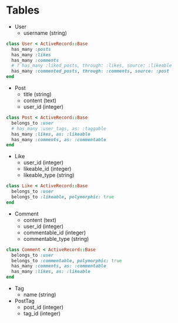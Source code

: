 # Tables
- User
  - username (string)
```rb
class User < ActiveRecord::Base
  has_many :posts
  has_many :likes
  has_many :comments
  # ? has_many :liked_posts, through: :likes, source: :likeable
  has_many :commented_posts, through: :comments, source: :post
end
```
- Post
  - title (string)
  - content (text)
  - user_id (integer)
```rb
class Post < ActiveRecord::Base
  belongs_to :user
  # has_many :user_tags, as: :taggable
  has_many :likes, as: :likeable
  has_many :comments, as: :commentable
end
```
- Like
  - user_id (integer)
  - likeable_id (integer)
  - likeable_type (string)
```rb
class Like < ActiveRecord::Base
  belongs_to :user
  belongs_to :likeable, polymorphic: true
end
```
- Comment
  - content (text)
  - user_id (integer)
  - commentable_id (integer)
  - commentable_type (string)
```rb
class Comment < ActiveRecord::Base
  belongs_to :user
  belongs_to :commentable, polymorphic: true
  has_many :comments, as: :commentable
  has_many :likes, as: :likeable
end
```
- Tag
  - name (string)
- PostTag
  - post_id (integer)
  - tag_id (integer)
<!-- - UserTag
 - user_id (integer)
 - taggable_id (integer)
 - taggable_type (string)
```rb
class UserTag < ActiveRecord::Base
  belongs_to :user
  belongs_to :taggable, polymorphic: true
end
``` -->